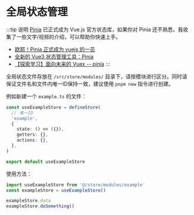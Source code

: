 # 全局状态管理

:::tip 说明
[Pinia](https://pinia.vuejs.org/) 已正式成为 Vue.js 官方状态库，如果你对 Pinia 还不熟悉，我收集了一些文字/视频的介绍，可以帮助你快速上手。

- [欧耶！Pinia 正式成为 vuejs 的一员](https://mp.weixin.qq.com/s/_OlLFedVJfyEapGzYFETuw)
- [全新的 Vue3 状态管理工具：Pinia](https://mp.weixin.qq.com/s/4B-ZzOXdYrF-Auvm_wWBVQ)
- [【探索学习】面向未来的 Vuex -- pinia](https://www.bilibili.com/video/BV1Mb4y1X7NL/)
:::

全局状态文件存放在 `/src/store/modules/` 目录下，请按模块进行区分。同时请保证文件名和文件内唯一ID保持一致，建议使用 `pnpm new` 指令进行创建。

例如新建一个 `example.ts` 的文件：

```ts
const useExampleStore = defineStore(
  // 唯一ID
  'example',
  {
    state: () => ({}),
    getters: {},
    actions: {},
  },
)

export default useExampleStore
```

使用方法：

```ts
import useExampleStore from '@/store/modules/example'
const exampleStore = useExampleStore()

exampleStore.data
exampleStore.doSomething()
```